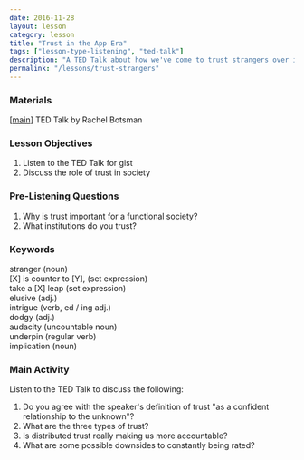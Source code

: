 ```yaml
---
date: 2016-11-28
layout: lesson
category: lesson
title: "Trust in the App Era" 
tags: ["lesson-type-listening", "ted-talk"]
description: "A TED Talk about how we've come to trust strangers over institutions due to technology" 
permalink: "/lessons/trust-strangers"
---
```

### Materials 

[<a href="https://www.ted.com/talks/rachel_botsman_we_ve_stopped_trusting_institutions_and_started_trusting_strangers" target="_blank">main</a>] TED Talk by Rachel Botsman  

### Lesson Objectives 

1. Listen to the TED Talk for gist 
2. Discuss the role of trust in society 

### Pre-Listening Questions 

1. Why is trust important for a functional society? 
2. What institutions do you trust? 

### Keywords 
stranger (noun)  
[X] is counter to [Y], (set expression)  
take a [X] leap (set expression)  
elusive (adj.)  
intrigue (verb, ed / ing adj.)  
dodgy (adj.)  
audacity (uncountable noun)  
underpin (regular verb)  
implication (noun)  

### Main Activity  

Listen to the TED Talk to discuss the following: 

1. Do you agree with the speaker's definition of trust "as a confident relationship to the unknown"? 
2. What are the three types of trust? 
3. Is distributed trust really making us more accountable?  
4. What are some possible downsides to constantly being rated?  

